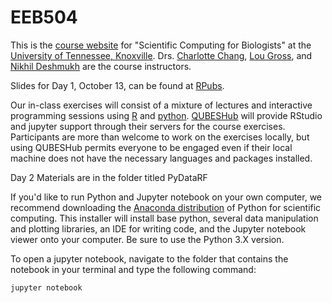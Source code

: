 # EEB504

This is the [course website](https://eeb504.github.io/EEB504/) for "Scientific Computing for Biologists" at the [University of Tennessee, Knoxville](https://eeb.utk.edu/). Drs. [Charlotte Chang](http://charlottehchang.github.io), [Lou Gross](http://www.tiem.utk.edu/~gross/), and [Nikhil Deshmukh](https://www.linkedin.com/in/nikhil-d-aa55676/) are the course instructors.

Slides for Day 1, October 13, can be found at [RPubs](http://rpubs.com/chwchang/EEB504git).

Our in-class exercises will consist of a mixture of lectures and interactive programming sessions using [R](https://cran.r-project.org/) and [python](https://www.anaconda.com/download/). [QUBESHub](https://qubeshub.org/community/groups/utk_eeb_504) will provide RStudio and jupyter support through their servers for the course exercises. Participants are more than welcome to work on the exercises locally, but using QUBESHub permits everyone to be engaged even if their local machine does not have the necessary languages and packages installed.

Day 2 Materials are in the folder titled PyDataRF

If you'd like to run Python and Jupyter notebook on your own computer, we recommend downloading the [Anaconda distribution](https://www.anaconda.com/download/) of Python for scientific computing. This installer will install base python, several data manipulation and plotting libraries, an IDE for writing code, and the Jupyter notebook viewer onto your computer. Be sure to use the Python 3.X version.  

To open a jupyter notebook, navigate to the folder that contains the notebook in your terminal and type the following command:

`jupyter notebook`  

